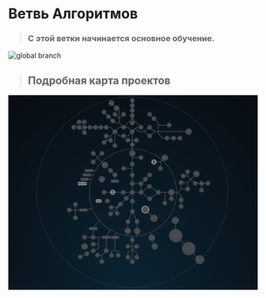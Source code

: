# Ветвь Алгоритмов #

> ### С этой ветки начинается основное обучение.

![global branch](./algoritmic_branch.gif)

> ## Подробная карта проектов ###

![42 Shool](../Holy_Graph.png)

